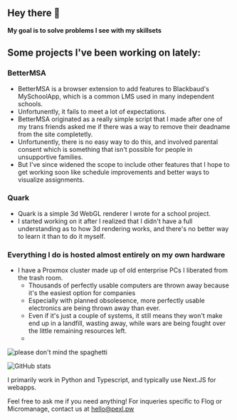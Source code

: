 ## Hey there 👋
**My goal is to solve problems I see with my skillsets**

## Some projects I've been working on lately:

### BetterMSA
* BetterMSA is a browser extension to add features to Blackbaud's MySchoolApp, which is a common LMS used in many independent schools.
* Unfortunently, it fails to meet a lot of expectations.
* BetterMSA originated as a really simple script that I made after one of my trans friends asked me if there was a way to remove their deadname from the site completetly.
* Unfortunently, there is no easy way to do this, and involved parental consent which is something that isn't possible for people in unsupportive families.
* But I've since widened the scope to include other features that I hope to get working soon like schedule improvements and better ways to visualize assignments.

### Quark
* Quark is a simple 3d WebGL renderer I wrote for a school project.
* I started working on it after I realized that I didn't have a full understanding as to how 3d rendering works, and there's no better way to learn it than to do it myself.

### Everything I do is hosted almost entirely on my own hardware
* I have a Proxmox cluster made up of old enterprise PCs I liberated from the trash room.
  * Thousands of perfectly usable computers are thrown away because it's the easiest option for companies
  * Especially with planned obsolesence, more perfectly usable electronics are being thrown away than ever.
  * Even if it's just a couple of systems, it still means they won't make end up in a landfill, wasting away, while wars are being fought over the little remaining resources left.
  * 
 ![please don't mind the spaghetti](https://github.com/liemeldert/liemeldert/assets/45272685/759e4551-cec0-48b3-9713-d34a4912383a)




![GitHub stats](https://github-readme-stats.vercel.app/api?username=liemeldert&count_private=true&show_icons=true&theme=tokyonight)

I primarily work in Python and Typescript, and typically use Next.JS for webapps.

Feel free to ask me if you need anything!
For inqueries specific to Flog or Micromanage, contact us at hello@pexl.pw
